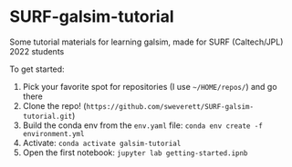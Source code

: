 # SURF-galsim-tutorial
Some tutorial materials for learning galsim, made for SURF (Caltech/JPL) 2022 students

To get started:
1. Pick your favorite spot for repositories (I use `~/HOME/repos/`) and go there
2. Clone the repo! (`https://github.com/sweverett/SURF-galsim-tutorial.git`)
3. Build the conda env from the `env.yaml` file: `conda env create -f environment.yml`
4. Activate: `conda activate galsim-tutorial`
5. Open the first notebook: `jupyter lab getting-started.ipnb`
